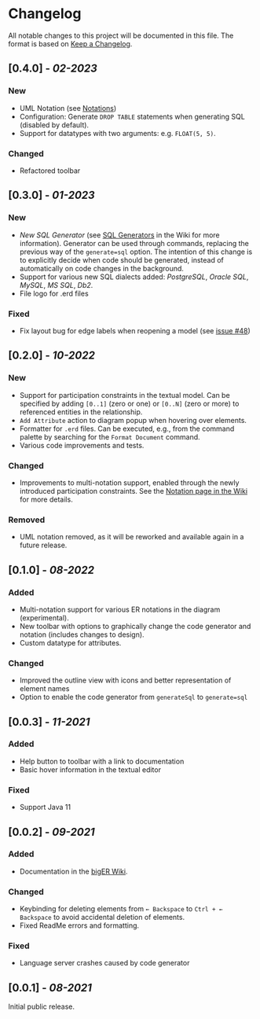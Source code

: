 # Changelog

All notable changes to this project will be documented in this file. The format is based on [Keep a Changelog](https://keepachangelog.com/en/1.0.0/).

## [0.4.0] - *02-2023*

### New

- UML Notation (see [Notations](https://github.com/borkdominik/bigER/wiki/Notations))
- Configuration: Generate `DROP TABLE` statements when generating SQL (disabled by default).
- Support for datatypes with two arguments: e.g. `FLOAT(5, 5)`.

### Changed

- Refactored toolbar

## [0.3.0] - *01-2023*

### New

- *New SQL Generator* (see [SQL Generators](https://github.com/borkdominik/bigER/wiki/SQL-Generators) in the Wiki for more information). Generator can be used through commands, replacing the previous way of the `generate=sql` option. The intention of this change is to explicitly decide when code should be generated, instead of automatically on code changes in the background.
- Support for various new SQL dialects added: *PostgreSQL*, *Oracle* *SQL*, *MySQL*, *MS SQL*, *Db2*. 
- File logo for .erd files

### Fixed

- Fix layout bug for edge labels when reopening a model (see [issue #48](https://github.com/borkdominik/bigER/issues/48))

## [0.2.0] - *10-2022*

### New

- Support for participation constraints in the textual model. Can be specified by adding `[0..1]` (zero or one) or `[0..N]` (zero or more) to referenced entities in the relationship.
- `Add Attribute` action to diagram popup when hovering over elements. 
- Formatter for `.erd` files. Can be executed, e.g., from the command palette by searching for the `Format Document` command.
- Various code improvements and tests.

### Changed

- Improvements to multi-notation support, enabled through the newly introduced participation constraints. See the [Notation page in the Wiki](https://github.com/borkdominik/bigER/wiki/Notations) for more details.

### Removed

- UML notation removed, as it will be reworked and available again in a future release. 


## [0.1.0] - *08-2022*

### Added

- Multi-notation support for various ER notations in the diagram (experimental).
- New toolbar with options to graphically change the code generator and notation (includes changes to design).
- Custom datatype for attributes.

### Changed

- Improved the outline view with icons and better representation of element names
- Option to enable the code generator from `generateSql` to `generate=sql`


## [0.0.3] - *11-2021*

### Added

- Help button to toolbar with a link to documentation
- Basic hover information in the textual editor

### Fixed

- Support Java 11


## [0.0.2] - *09-2021*

### Added

- Documentation in the [bigER Wiki](https://github.com/borkdominik/bigER/wiki).

### Changed 

- Keybinding for deleting elements from `← Backspace` to `Ctrl + ← Backspace` to avoid accidental deletion of elements.
- Fixed ReadMe errors and formatting.

### Fixed

- Language server crashes caused by code generator


## [0.0.1] - *08-2021*

Initial public release. 